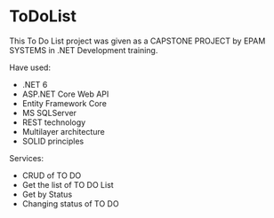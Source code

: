# ToDoList

This To Do List project was given as a CAPSTONE PROJECT by EPAM SYSTEMS in .NET Development training.

Have used:
- .NET 6
- ASP.NET Core Web API
- Entity Framework Core
- MS SQLServer
- REST technology
- Multilayer architecture
- SOLID principles

Services:
- CRUD of TO DO
- Get the list of TO DO List
- Get by Status
- Changing status of TO DO
